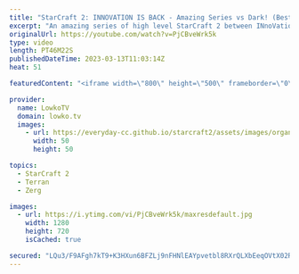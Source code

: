 ```yaml
---
title: "StarCraft 2: INNOVATION IS BACK - Amazing Series vs Dark! (Best-of-3)"
excerpt: "An amazing series of high level StarCraft 2 between INnoVation (Terran) and Dark (Zerg). INnoVation just came back from his military service in South Korea, and somehow is already back in form. As a champion of many tournaments such as the GSL, WESG, SSL, IEM, WCS, MLG, etc, he clearly does not need"
originalUrl: https://youtube.com/watch?v=PjCBveWrk5k
type: video
length: PT46M22S
publishedDateTime: 2023-03-13T11:03:14Z
heat: 51

featuredContent: "<iframe width=\"800\" height=\"500\" frameborder=\"0\" src=\"https://www.youtube.com/embed/PjCBveWrk5k\" allow=\"accelerometer; autoplay; encrypted-media; gyroscope; picture-in-picture\" allowfullscreen></iframe>"

provider:
  name: LowkoTV
  domain: lowko.tv
  images:
    - url: https://everyday-cc.github.io/starcraft2/assets/images/organizations/lowko.tv-50x50.jpg
      width: 50
      height: 50

topics:
  - StarCraft 2
  - Terran
  - Zerg

images:
  - url: https://i.ytimg.com/vi/PjCBveWrk5k/maxresdefault.jpg
    width: 1280
    height: 720
    isCached: true

secured: "LQu3/F9AFgh7kT9+K3HXun6BFZLj9nFHNlEAYpvetbl8RXrQLXbEeqOVtX02R2gni4tqrdTjHJ1qJ8f6juPrIgB5W8DNxHHcgcv79wPy9ZzEEtxml8e4K0Z2GGjqWn9TsJfYPw0TujgYL2z0SvkUhSbmT+6Ood2+o570vYJ05W+Rc6Vujv5MG8KEh6edst2XOaqKxVYRJqFLhd/YkM8qV8Uua4ymbu7U+HlWdy2i8PkaityfIsQMT78PDDMHipZlvCLdvKaqlrJF2CJ20Xw6ewzp6cq4Vf72r32iFMk62afqftjnvmv1MFWOEj2+NQpA2yXk9ehSyHM7Vq38jW0gICH32sKM1+3nk3Zq0hAY1nFQLBXRf5XKw407hjz+rwRg3b4b5GGQTIKSNVQmgdIbrMP5yLiSFGiU0rtFZui2y3Y=;kmtap+WIl6PZuokiKY+jZQ=="
---
```


